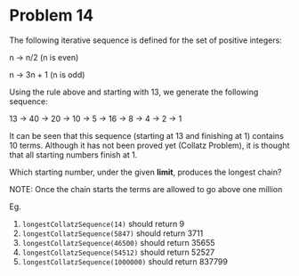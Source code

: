 # Problem 14

The following iterative sequence is defined for the set of positive integers:

n → n/2 (n is even)

n → 3n + 1 (n is odd)

Using the rule above and starting with 13, we generate the following sequence:

13 → 40 → 20 → 10 → 5 → 16 → 8 → 4 → 2 → 1

It can be seen that this sequence (starting at 13 and finishing at 1) contains 10 terms. Although it has not been proved yet (Collatz Problem), it is thought that all starting numbers finish at 1.

Which starting number, under the given **limit**, produces the longest chain?

NOTE: Once the chain starts the terms are allowed to go above one million

Eg.

1. ```longestCollatzSequence(14)``` should return 9
2. ```longestCollatzSequence(5847)``` should return 3711
3. ```longestCollatzSequence(46500)``` should return 35655
4. ```longestCollatzSequence(54512)``` should return 52527
5. ```longestCollatzSequence(1000000)``` should return 837799
